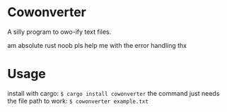 # Cowonverter

A silly program to owo-ify text files. 
 
 am absolute rust noob pls help me with the error handling thx


# Usage

install with cargo:
`$ cargo install cowonverter`
the command just needs the file path to work:
`$ cowonverter example.txt`

